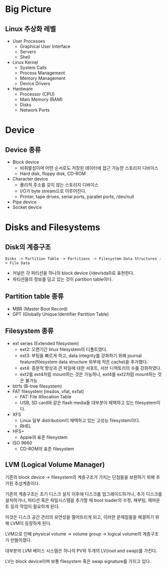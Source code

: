 # Big Picture
## Linux 추상화 레벨
* User Processes
  - Graphical User Interface
  - Servers
  - Shell
* Linux Kernel
  - System Calls
  - Process Management
  - Memory Management
  - Device Drivers
* Hardware
  - Processor (CPU)
  - Main Memory (RAM)
  - Disks
  - Network Ports

# Device
## Device 종류
* Block device
  - 비휘발성이며 어떤 순서로도 저장된 데이터에 접근 가능한 스토리지 디바이스
  - Hard disk, floppy disk, CD-ROM
* Character device
  - 물리적 주소를 갖지 않는 스토리지 디바이스
  - I/O가 byte stream으로 이루어진다.
  - Printer, tape drives, serial ports, parallel ports, /dev/null
* Pipe device
* Socket device

# Disks and Filesystems
## Disk의 계층구조
```
Disks -> Partition Table -> Partitions -> Filesystem Data Structures -> File Data
```
* 커널은 각 파티션을 하나의 block device (/dev/sda1)로 표현한다.
* 파티션들의 정보를 담고 있는 것이 partition table이다.

## Partition table 종류
* MBR (Master Boot Record)
* GPT (Globally Unique Identifier Partition Table)

## Filesystem 종류
* ext series (Extended filesystem)
  - ext2: 오랜기간 linux filesystem의 디폴트였다.
  - ext3: 부팅을 빠르게 하고, data integrity를 강화하기 위해 journal feature(filesystem data structure 외부에 작은 cache)을 추가했다.
  - ext4: 증분적 향상과 큰 파일에 대한 서포트, 서브 디렉토리의 수를 강화하였다.
  - ext2를 ext4처럼 mount하는 것은 가능하나, ext4를 ext2처럼 mount하는 것은 불가능
* btrfs (B-tree filesystem)
* FAT filesystem (msdos, vfat, exfat)
  - FAT: File Allocation Table
  - USB, SD card와 같은 flash media들 대부분이 채택하고 있는 filesystem이다.
* XFS
  - Linux 일부 distribution이 채택하고 있는 고성능 filesystem이다.
  - RHEL
* HFS+
  - Apple의 표준 filesystem
* ISO 9660
  - CD-ROM의 표준 filesystem

## LVM (Logical Volume Manager)
기존의 block device -> filesystem의 계층구조가 가지는 단점들을 보완하기 위해 추가된 추상계층이다.

기존의 계층구조는 초기 디스크 설치 이후에 디스크를 업그레이드하거나, 추가 디스크를 설치하거나, 파티션 혹은 파일시스템을 추가할 때 boot loader의 수정, 재부팅, 재마운트 등의 작업이 필요하게 된다.

이것은 디스크 공간 관리의 유연성을 떨어뜨리게 되고, 이러한 문제점들을 해결하기 위해 LVM이 등장하게 된다.

LVM으로 인해 physical volume -> volume group -> logical volume의 계층구조가 만들어졌다.

대부분의 LVM 베이스 시스템은 하나의 PV와 두개의 LV(root and swap)를 가진다.

LV는 block device이며 보통 filesystem 혹은 swap signature를 가지고 있다.
